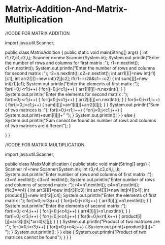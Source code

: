 # Matrix-Addition-And-Matrix-Multiplication

//CODE FOR MATRIX ADDITION

import java.util.Scanner;

public class MatrixAddition {
public static void main(String[] args) {
	int r1,r2,c1,c2,i,j;
	Scanner n=new Scanner(System.in);
	System.out.println("Enter the number of rows and columns for first matrix :");
	r1=n.nextInt();
	c1=n.nextInt();
	System.out.println("Enter the number of rows and columns for second matrix :");
	r2=n.nextInt();
	c2=n.nextInt();
	int arr1[][]=new int[r1][c1];
	int arr2[][]=new int[r2][c2];
	if(r1==r2&&c1==c2) {
		int sum[][]=new int[r1][c1];
		System.out.println("Enter the elements of first matix :");
		for(i=0;i<r1;i++) {
			for(j=0;j<c1;j++) {
				arr1[i][j]=n.nextInt();
			}
		}
		System.out.println("Enter the elements for second matrix :");
		for(i=0;i<r1;i++) {
			for(j=0;j<c1;j++) {
				arr2[i][j]=n.nextInt();
			}
		}
		for(i=0;i<r1;i++) {
			for(j=0;j<c1;j++) {
				sum[i][j]=arr1[i][j]+arr2[i][j];
			}
		}
		System.out.println("Sum of two matrices is :");
		for(i=0;i<r1;i++) {
			for(j=0;j<c1;j++) {
				System.out.print(+sum[i][j]+" ");
			}
			System.out.println();
		}
	}
	else {
		System.out.println("Sum cannot be found as number of rows and columns of two matrices are different");
	}
	
}
}




//CODE FOR MATRIX MULTIPLICATION



import java.util.Scanner;

public class MatixMultiplication {
public static void main(String[] args) {
	Scanner n1=new Scanner(System.in);
	int r3,r4,c3,c4,i,j,k;
	System.out.println("Enter number of rows and columns of first matrix :");
	r3=n1.nextInt();
	c3=n1.nextInt();
	System.out.println("Enter number of rows and columns of second matrix :");
	r4=n1.nextInt();
	c4=n1.nextInt();
	if(c3==r4) {
		int arr3[][]=new int[r3][c3];
		int arr4[][]=new int[r4][c4];
		int product[][]=new int[r3][c4];
		System.out.println("Enter the elements of first matrix :");
		for(i=0;i<r3;i++) {
			for(j=0;j<c3;j++) {
				arr3[i][j]=n1.nextInt();
			}
		}
		System.out.println("Enter the elements of second matrix :");
		for(i=0;i<r4;i++) {
			for(j=0;j<c4;j++) {
				arr4[i][j]=n1.nextInt();
			}
		}
		for(i=0;i<r3;i++) {
			for(j=0;j<c4;j++) {
				for(k=0;k<r4;k++) {
					product[i][j]=arr3[i][k]*arr4[k][j];
				}
			}
		}
		System.out.println("Product of two matrices are :");
		for(i=0;i<r3;i++) {
			for(j=0;j<c4;j++) {
				System.out.print(+product[i][j]+" ");
			}
			System.out.println();
		}
	}
	else {
		System.out.println("Product of two matrices cannot be found");
	}
}
}
